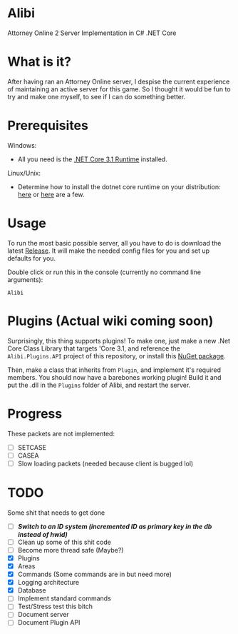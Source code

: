 # Alibi
Attorney Online 2 Server Implementation in C# .NET Core
 
# What is it?
After having ran an Attorney Online server, I despise the current experience of maintaining an active server
for this game. So I thought it would be fun to try and make one myself, to see if I can do something better.

# Prerequisites
Windows:

 - All you need is the [.NET Core 3.1 Runtime](https://cutt.ly/netcore31) installed.

Linux/Unix:
 
 - Determine how to install the dotnet core runtime on your distribution: 
 [here](https://docs.microsoft.com/en-us/dotnet/core/install/linux-ubuntu) 
 or [here](https://wiki.archlinux.org/index.php/.NET_Core#Installation) are a few.

# Usage
To run the most basic possible server, all you have to do is download the latest 
[Release](https://github.com/ElijahZAwesome/Alibi/releases/).
It will make the needed config files for you and set up defaults for you.

Double click or run this in the console (currently no command line arguments):

```
Alibi
```

# Plugins (Actual wiki coming soon)
Surprisingly, this thing supports plugins! To make one, just make a new .Net Core 
Class Library that targets 'Core 3.1, and reference the `Alibi.Plugins.API` 
project of this repository, or install this 
[NuGet package](https://www.nuget.org/packages/Alibi.Plugins.API/).

Then, make a class that inherits from `Plugin`, and implement it's required members.
You should now have a barebones working plugin! Build it and put the .dll in the `Plugins`
folder of Alibi, and restart the server.

# Progress
These packets are not implemented:

- [ ] SETCASE
- [ ] CASEA
- [ ] Slow loading packets (needed because client is bugged lol)

# TODO
Some shit that needs to get done

- [ ] ***Switch to an ID system (incremented ID as primary key in the db instead of hwid)***
- [ ] Clean up some of this shit code
- [ ] Become more thread safe (Maybe?)
- [X] Plugins
- [X] Areas
- [X] Commands (Some commands are in but need more)
- [X] Logging architecture
- [X] Database
- [ ] Implement standard commands
- [ ] Test/Stress test this bitch
- [ ] Document server
- [ ] Document Plugin API